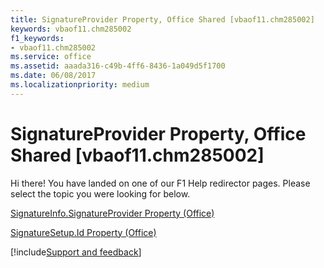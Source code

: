 ```yaml
---
title: SignatureProvider Property, Office Shared [vbaof11.chm285002]
keywords: vbaof11.chm285002
f1_keywords:
- vbaof11.chm285002
ms.service: office
ms.assetid: aaada316-c49b-4ff6-8436-1a049d5f1700
ms.date: 06/08/2017
ms.localizationpriority: medium
---
```



# SignatureProvider Property, Office Shared [vbaof11.chm285002]

Hi there! You have landed on one of our F1 Help redirector pages. Please select the topic you were looking for below.

[SignatureInfo.SignatureProvider Property (Office)](https://msdn.microsoft.com/library/e426f4c6-95f7-dc3f-752d-0fee56bc2c65%28Office.15%29.aspx)

[SignatureSetup.Id Property (Office)](https://msdn.microsoft.com/library/9520a91b-288e-1456-9661-84d76248d43e%28Office.15%29.aspx)

[!include[Support and feedback](~/includes/feedback-boilerplate.md)]